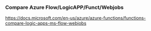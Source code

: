

### Compare Azure Flow/LogicAPP/Funct/Webjobs
https://docs.microsoft.com/en-us/azure/azure-functions/functions-compare-logic-apps-ms-flow-webjobs
